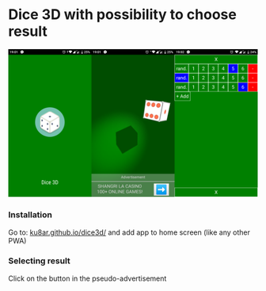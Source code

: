 # Dice 3D with possibility to choose result

![promo](/promo.png?raw=true "")

### Installation
Go to: [ku8ar.github.io/dice3d/](https://ku8ar.github.io/dice3d) and add app to home screen (like any other PWA)

### Selecting result
Click on the button in the pseudo-advertisement